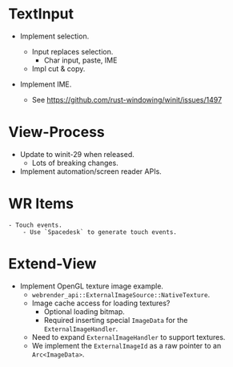 # TextInput

* Implement selection.
    - Input replaces selection.
        - Char input, paste, IME
    - Impl cut & copy.

* Implement IME.
    - See https://github.com/rust-windowing/winit/issues/1497

# View-Process

* Update to winit-29 when released.
    - Lots of breaking changes.
* Implement automation/screen reader APIs.

# WR Items
    - Touch events.
        - Use `Spacedesk` to generate touch events.

# Extend-View

* Implement OpenGL texture image example.
    - `webrender_api::ExternalImageSource::NativeTexture`.
    - Image cache access for loading textures?
        - Optional loading bitmap.
        - Required inserting special `ImageData` for the `ExternalImageHandler`.
    - Need to expand `ExternalImageHandler` to support textures.
    - We implement the `ExternalImageId` as a raw pointer to an `Arc<ImageData>`. 